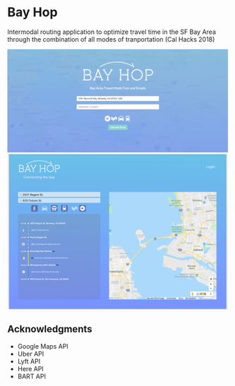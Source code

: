 # Bay Hop
Intermodal routing application to optimize travel time in the SF Bay Area through the combination of all modes of tranportation (Cal Hacks 2018)

<img src="img/home.png" width="500">
<img src="img/results.png" width="500">

## Acknowledgments

* Google Maps API
* Uber API
* Lyft API
* Here API
* BART API
